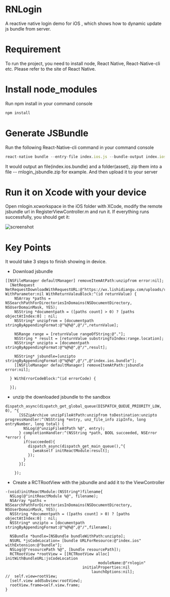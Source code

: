 # RNLogin
A reactive native login demo for iOS , which shows how to dynamic update js bundle from server.

# Requirement
To run the project, you need to install node, React Native, React-Native-cli etc. Please refer to the site of React Native.

# Install node_modules
Run npm install in your command console
``` javascript
npm install
```

# Generate JSBundle
Run the following React-Native-cli command in your command console

``` javascript
react-native bundle --entry-file index.ios.js --bundle-output index.ios.bundle --platform ios --dev false --assets-dest ./
```

It would output an file(index.ios.bundle) and a folder(asset), zip them into a file -- rnlogin_jsbundle.zip for example. And then upload it to your server

# Run it on Xcode with your device
Open rnlogin.xcworkspace in the iOS folder with XCode, modify the remote jsbundle url in RegisterViewController.m and run it. If everything runs successfully, you should get it:

![screenshot](https://github.com/xieqingdi/RNLogin/blob/master/1.png)

# Key Points
It would take 3 steps to finish showing in device.
* Download jsbundle
```object-c
[[NSFileManager defaultManager] removeItemAtPath:unzipfrom error:nil];
  [NetRequest NetRequestDownloadWithRequestURL:@"https://wx.lishidiangu.com/uploads/rnlogin_jsbundle.zip" WithParameter:nil WithReturnValeuBlock:^(id returnValue) {
    NSArray *paths = NSSearchPathForDirectoriesInDomains(NSDocumentDirectory, NSUserDomainMask, YES);
    NSString *documentpath = ([paths count] > 0) ? [paths objectAtIndex:0] : nil;
    NSString* unzipfrom = [documentpath stringByAppendingFormat:@"%@%@",@"/",returnValue];
    
    NSRange range = [returnValue rangeOfString:@"."];
    NSString * result = [returnValue substringToIndex:range.location];
    NSString* unzipto = [documentpath stringByAppendingFormat:@"%@%@",@"/",result];
    
    NSString* jsbundle=[unzipto stringByAppendingFormat:@"%@%@",@"/",@"index.ios.bundle"];
    [[NSFileManager defaultManager] removeItemAtPath:jsbundle error:nil];
    
  } WithErrorCodeBlock:^(id errorCode) {
    
  }];
```
* unzip the downloaded jsbundle to the sandbox
```object-c
dispatch_async(dispatch_get_global_queue(DISPATCH_QUEUE_PRIORITY_LOW, 0), ^{
      [SSZipArchive unzipFileAtPath:unzipfrom toDestination:unzipto progressHandler:^(NSString *entry, unz_file_info zipInfo, long entryNumber, long total) {
        NSLog(@"unzipFileAtPath %@", entry);
      } completionHandler:^(NSString *path, BOOL succeeded, NSError *error) {
        if(succeeded){
          dispatch_async(dispatch_get_main_queue(),^{
            [weakself initReactModule:result];
          });
        }
      }];
      
    });
```
* Create a RCTRootView with the jsbundle and add it to the ViewController
```object-c
-(void)initReactModule:(NSString*)filename{
  NSLog(@"initReactModule %@", filename);
  NSArray *paths = NSSearchPathForDirectoriesInDomains(NSDocumentDirectory, NSUserDomainMask, YES);
  NSString *documentpath = ([paths count] > 0) ? [paths objectAtIndex:0] : nil;
  NSString* unzipto = [documentpath stringByAppendingFormat:@"%@%@",@"/",filename];
  
  NSBundle *bundle=[NSBundle bundleWithPath:unzipto];
  NSURL *jsCodeLocation= [bundle URLForResource:@"index.ios" withExtension:@"bundle"];
  NSLog(@"resourcePath %@", [bundle resourcePath]);
  RCTRootView *rootView = [[RCTRootView alloc] initWithBundleURL:jsCodeLocation
                                         moduleName:@"rnlogin"
                                  initialProperties:nil
                                      launchOptions:nil];
//  self.view=rootView;
  [self.view addSubview:rootView];
  rootView.frame=self.view.frame;
}
```
